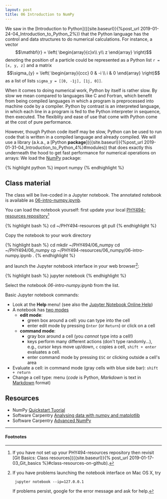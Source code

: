 ```yaml
---
layout: post
title: 06 Introduction to NumPy 
---
```


We saw in the
[Introduction to Python]({{site.baseurl}}{%post_url 2019-01-24-04_Introduction_to_Python_2%})
that the Python language has the control and data structures to do
numerical calculations. For instance, a vector $$\mathbf{r} = \left(
\begin{array}{c}x\\ y\\ z \end{array} \right)$$
denoting the position of a particle could be represented as a Python
list `r = [x, y, z]` and a matrix $$\sigma_{y} = \left( \begin{array}{ccc} 0
& -i \\ i & 0 \end{array} \right)$$ as a list of lists `sigma_y =
[[0, -1j], [1j, 0]]`.

When it comes to doing numerical work, Python by itself is rather
slow. By slow we mean compared to languages like C and Fortran, which
benefit from being compiled languages in which a program is
preprocessed into machine code by a compiler. Python by contrast is an
interpreted language, in which each line in a program is fed to the
Python interpreter in sequence, then executed. The flexiblity and ease
of use that come with Python come at the cost of pure performance.

However, though Python code itself may be slow, Python can be used to
run code that is written in a compiled language and already
compiled. We will use a library (a.k.a., a [Python
**package**]({{site.baseurl}}{%post_url 2019-01-31-04_Introduction_to_Python_4%}#modules)) that does exactly
this underneath the hood to get fast performance for numerical
operations on arrays: We load the [NumPy](https://www.numpy.org/)
package:

{% highlight python %}
import numpy
{% endhighlight %}

## Class material

The class will be live-coded in a Jupyter notebook. The annotated
notebook is available as [06-intro-numpy.ipynb]({{site.nbviewer.resources}}/06_numpy/06-intro-numpy.ipynb).

You can load the notebook yourself: first update your local [PHY494-resources
repository]({{site.resources.url}})[^0]

{% highlight bash %}
cd ~/PHY494-resources
git pull
{% endhighlight %}

Copy the notebook to your work directory

{% highlight bash %}
cd
mkdir ~/PHY494/06_numpy
cd ~/PHY494/06_numpy
cp ~/PHY494-resources/06_numpy/06-intro-numpy.ipynb .
{% endhighlight %}


and launch the Jupyter notebook interface in your web browser[^1]:

{% highlight bash %}
jupyter notebook
{% endhighlight %}

Select the notebook *06-intro-numpy.ipynb* from the list.

Basic Jupyter notebook commands:

* Look at the **Help** menu! (see also the
  [Jupyter Notebook Online Help](http://nbviewer.jupyter.org/github/ipython/ipython/blob/3.x/examples/Notebook/Index.ipynb))
* A notebook has
  [two modes](http://nbviewer.jupyter.org/github/ipython/ipython/blob/3.x/examples/Notebook/Notebook%20Basics.ipynb#Modal-editor)
  * **edit mode**:
    * green box around a cell: you can type into the cell
    * enter edit mode by pressing `Enter` (or `Return`) or click on a
      cell
  * **command mode**:
    * gray box around a cell (you *cannot* type into a cell!)
    * keys perform many different actions (don't type randomly...),
      e.g., cursor keys move up/down, `c` copies a cell, `shift +
      enter` evaluates a cell.
	* enter command mode by pressing `ESC` or clicking outside a
      cell's area
* Evaluate a cell: in command mode (gray cells with blue side bar):  `shift + return`
* Change a cell type: menu (*code* is Python, *Markdown* is text in
  [Markdown](https://help.github.com/articles/getting-started-with-writing-and-formatting-on-github/)
  format)


## Resources
* NumPy [Quickstart Tuorial](https://docs.scipy.org/doc/numpy/user/quickstart.html)
* Software Carpentry
  [Analysing data with numpy and matplotlib](http://swcarpentry.github.io/python-novice-inflammation-2.7/01-numpy.html)
* Software Carpentry
  [Advanced NumPy](http://paris-swc.github.io/advanced-numpy-lesson/index.html)


----------

#### Footnotes

[^0]:

    If you have not set up your PHY494-resources repository then
    revisit [Git Basics: Class resources]({{site.baseurl}}{% post_url
    2019-01-17-03_Git_basics %}#class-resources-on-github).

[^1]:

    If you have problems launching the notebook interface on Mac OS X,
    try

         jupyter notebook --ip=127.0.0.1

    If problems persist, google for the error message and ask for help.
